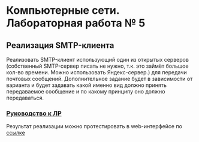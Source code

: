 # Компьютерные сети. Лабораторная работа № 5

## Реализация SMTP-клиента

Реализовать SMTP-клиент использующий один из открытых серверов (собственный SMTP-сервер писать не нужно, т.к. это займёт
большое кол-во времени. Можно использовать Яндекс-сервер.) для передачи почтовых сообщений. Дополнительное задание будет
в зависимости от варианта и будет задавать какой именно вид должно принять передаваемое сообщение и по какому
принципу оно должно передаваться.

### [Руководство к ЛР]()

Результат реализации можно протестировать в web-интерфейсе по [ссылке](https://share.streamlit.io/dkosarevsky/smtp_client/main/main.py)
